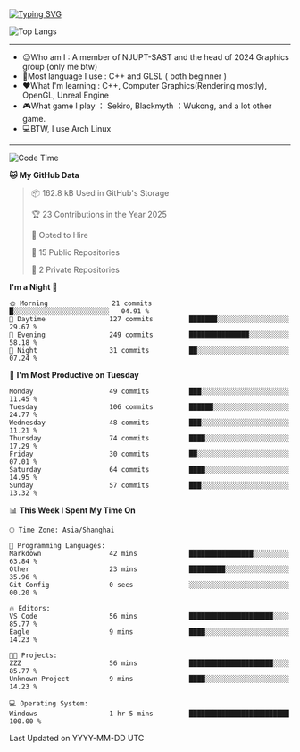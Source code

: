 <a href="https://git.io/typing-svg">
  <img src="https://readme-typing-svg.demolab.com?font=Fira+Code&pause=1000&random=false&width=435&separator=%3D&lines=std%3A%3Aprintln(%22Hello,+world!%22);" alt="Typing SVG" />
</a>

![Top Langs](https://github-readme-stats.vercel.app/api/top-langs/?username=FOTH0626&theme=transparent)

---

- 😉Who am I : A member of NJUPT-SAST and the head of 2024 Graphics group (only me btw)
- 📖Most language I use : C++ and GLSL ( both beginner )
- ❤What I'm learning : C++, Computer Graphics(Rendering mostly), OpenGL, Unreal Engine
- 🎮What game I play ： Sekiro, Blackmyth ：Wukong, and a lot other game.
- 💻BTW, I use Arch Linux
---
<!--START_SECTION:waka-->
![Code Time](http://img.shields.io/badge/Code%20Time-89%20hrs%2024%20mins-blue)

**🐱 My GitHub Data** 

> 📦 162.8 kB Used in GitHub's Storage 
 > 
> 🏆 23 Contributions in the Year 2025
 > 
> 💼 Opted to Hire
 > 
> 📜 15 Public Repositories 
 > 
> 🔑 2 Private Repositories 
 > 
**I'm a Night 🦉** 

```text
🌞 Morning                21 commits          █░░░░░░░░░░░░░░░░░░░░░░░░   04.91 % 
🌆 Daytime                127 commits         ███████░░░░░░░░░░░░░░░░░░   29.67 % 
🌃 Evening                249 commits         ███████████████░░░░░░░░░░   58.18 % 
🌙 Night                  31 commits          ██░░░░░░░░░░░░░░░░░░░░░░░   07.24 % 
```
📅 **I'm Most Productive on Tuesday** 

```text
Monday                   49 commits          ███░░░░░░░░░░░░░░░░░░░░░░   11.45 % 
Tuesday                  106 commits         ██████░░░░░░░░░░░░░░░░░░░   24.77 % 
Wednesday                48 commits          ███░░░░░░░░░░░░░░░░░░░░░░   11.21 % 
Thursday                 74 commits          ████░░░░░░░░░░░░░░░░░░░░░   17.29 % 
Friday                   30 commits          ██░░░░░░░░░░░░░░░░░░░░░░░   07.01 % 
Saturday                 64 commits          ████░░░░░░░░░░░░░░░░░░░░░   14.95 % 
Sunday                   57 commits          ███░░░░░░░░░░░░░░░░░░░░░░   13.32 % 
```


📊 **This Week I Spent My Time On** 

```text
🕑︎ Time Zone: Asia/Shanghai

💬 Programming Languages: 
Markdown                 42 mins             ████████████████░░░░░░░░░   63.84 % 
Other                    23 mins             █████████░░░░░░░░░░░░░░░░   35.96 % 
Git Config               0 secs              ░░░░░░░░░░░░░░░░░░░░░░░░░   00.20 % 

🔥 Editors: 
VS Code                  56 mins             █████████████████████░░░░   85.77 % 
Eagle                    9 mins              ████░░░░░░░░░░░░░░░░░░░░░   14.23 % 

🐱‍💻 Projects: 
ZZZ                      56 mins             █████████████████████░░░░   85.77 % 
Unknown Project          9 mins              ████░░░░░░░░░░░░░░░░░░░░░   14.23 % 

💻 Operating System: 
Windows                  1 hr 5 mins         █████████████████████████   100.00 % 
```


 Last Updated on YYYY-MM-DD UTC
<!--END_SECTION:waka-->
